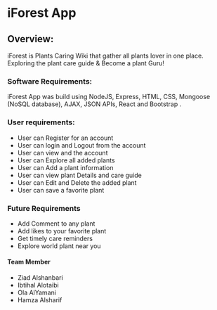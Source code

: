 # iForest App

## Overview:
iForest is Plants Caring Wiki that gather all plants lover in one place. Exploring the plant care guide & Become a plant Guru! 

### Software Requirements: 
iForest App was build using NodeJS, Express, HTML, CSS, Mongoose (NoSQL database), AJAX, JSON APIs, React and Bootstrap .
### User requirements:
 - User can Register for an account 
 - User can login and Logout from the account
 - User can view and the account
 - User can Explore all added plants 
 - User can Add a plant information
 - User can view plant Details and care guide
 - User can Edit and Delete the added plant
 - User can save a favorite plant 
 ### Future Requirements 
 - Add Comment to any plant
 - Add likes to your favorite plant 
 - Get timely care reminders 
 - Explore world plant near you
 
#### Team Member
 - Ziad Alshanbari
 - Ibtihal	Alotaibi
 - Ola	AlYamani
 - Hamza Alsharif 	

